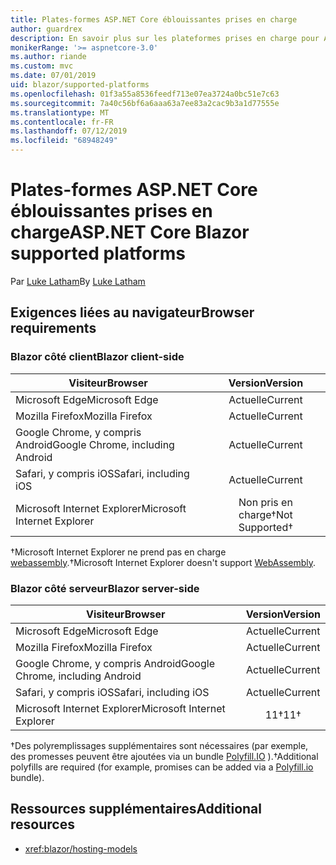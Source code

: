 ```yaml
---
title: Plates-formes ASP.NET Core éblouissantes prises en charge
author: guardrex
description: En savoir plus sur les plateformes prises en charge pour ASP.NET Core éblouissant.
monikerRange: '>= aspnetcore-3.0'
ms.author: riande
ms.custom: mvc
ms.date: 07/01/2019
uid: blazor/supported-platforms
ms.openlocfilehash: 01f3a55a8536feedf713e07ea3724a0bc51e7c63
ms.sourcegitcommit: 7a40c56bf6a6aaa63a7ee83a2cac9b3a1d77555e
ms.translationtype: MT
ms.contentlocale: fr-FR
ms.lasthandoff: 07/12/2019
ms.locfileid: "68948249"
---
```

# <a name="aspnet-core-blazor-supported-platforms"></a><span data-ttu-id="3cecd-103">Plates-formes ASP.NET Core éblouissantes prises en charge</span><span class="sxs-lookup"><span data-stu-id="3cecd-103">ASP.NET Core Blazor supported platforms</span></span>

<span data-ttu-id="3cecd-104">Par [Luke Latham](https://github.com/guardrex)</span><span class="sxs-lookup"><span data-stu-id="3cecd-104">By [Luke Latham](https://github.com/guardrex)</span></span>

## <a name="browser-requirements"></a><span data-ttu-id="3cecd-105">Exigences liées au navigateur</span><span class="sxs-lookup"><span data-stu-id="3cecd-105">Browser requirements</span></span>

### <a name="blazor-client-side"></a><span data-ttu-id="3cecd-106">Blazor côté client</span><span class="sxs-lookup"><span data-stu-id="3cecd-106">Blazor client-side</span></span>

| <span data-ttu-id="3cecd-107">Visiteur</span><span class="sxs-lookup"><span data-stu-id="3cecd-107">Browser</span></span>                          | <span data-ttu-id="3cecd-108">Version</span><span class="sxs-lookup"><span data-stu-id="3cecd-108">Version</span></span>               |
| -------------------------------- | :-------------------: |
| <span data-ttu-id="3cecd-109">Microsoft Edge</span><span class="sxs-lookup"><span data-stu-id="3cecd-109">Microsoft Edge</span></span>                   | <span data-ttu-id="3cecd-110">Actuelle</span><span class="sxs-lookup"><span data-stu-id="3cecd-110">Current</span></span>               |
| <span data-ttu-id="3cecd-111">Mozilla Firefox</span><span class="sxs-lookup"><span data-stu-id="3cecd-111">Mozilla Firefox</span></span>                  | <span data-ttu-id="3cecd-112">Actuelle</span><span class="sxs-lookup"><span data-stu-id="3cecd-112">Current</span></span>               |
| <span data-ttu-id="3cecd-113">Google Chrome, y compris Android</span><span class="sxs-lookup"><span data-stu-id="3cecd-113">Google Chrome, including Android</span></span> | <span data-ttu-id="3cecd-114">Actuelle</span><span class="sxs-lookup"><span data-stu-id="3cecd-114">Current</span></span>               |
| <span data-ttu-id="3cecd-115">Safari, y compris iOS</span><span class="sxs-lookup"><span data-stu-id="3cecd-115">Safari, including iOS</span></span>            | <span data-ttu-id="3cecd-116">Actuelle</span><span class="sxs-lookup"><span data-stu-id="3cecd-116">Current</span></span>               |
| <span data-ttu-id="3cecd-117">Microsoft Internet Explorer</span><span class="sxs-lookup"><span data-stu-id="3cecd-117">Microsoft Internet Explorer</span></span>      | <span data-ttu-id="3cecd-118">Non pris en charge&dagger;</span><span class="sxs-lookup"><span data-stu-id="3cecd-118">Not Supported&dagger;</span></span> |

<span data-ttu-id="3cecd-119">&dagger;Microsoft Internet Explorer ne prend pas en charge [webassembly](https://webassembly.org).</span><span class="sxs-lookup"><span data-stu-id="3cecd-119">&dagger;Microsoft Internet Explorer doesn't support [WebAssembly](https://webassembly.org).</span></span>

### <a name="blazor-server-side"></a><span data-ttu-id="3cecd-120">Blazor côté serveur</span><span class="sxs-lookup"><span data-stu-id="3cecd-120">Blazor server-side</span></span>

| <span data-ttu-id="3cecd-121">Visiteur</span><span class="sxs-lookup"><span data-stu-id="3cecd-121">Browser</span></span>                          | <span data-ttu-id="3cecd-122">Version</span><span class="sxs-lookup"><span data-stu-id="3cecd-122">Version</span></span>    |
| -------------------------------- | :--------: |
| <span data-ttu-id="3cecd-123">Microsoft Edge</span><span class="sxs-lookup"><span data-stu-id="3cecd-123">Microsoft Edge</span></span>                   | <span data-ttu-id="3cecd-124">Actuelle</span><span class="sxs-lookup"><span data-stu-id="3cecd-124">Current</span></span>    |
| <span data-ttu-id="3cecd-125">Mozilla Firefox</span><span class="sxs-lookup"><span data-stu-id="3cecd-125">Mozilla Firefox</span></span>                  | <span data-ttu-id="3cecd-126">Actuelle</span><span class="sxs-lookup"><span data-stu-id="3cecd-126">Current</span></span>    |
| <span data-ttu-id="3cecd-127">Google Chrome, y compris Android</span><span class="sxs-lookup"><span data-stu-id="3cecd-127">Google Chrome, including Android</span></span> | <span data-ttu-id="3cecd-128">Actuelle</span><span class="sxs-lookup"><span data-stu-id="3cecd-128">Current</span></span>    |
| <span data-ttu-id="3cecd-129">Safari, y compris iOS</span><span class="sxs-lookup"><span data-stu-id="3cecd-129">Safari, including iOS</span></span>            | <span data-ttu-id="3cecd-130">Actuelle</span><span class="sxs-lookup"><span data-stu-id="3cecd-130">Current</span></span>    |
| <span data-ttu-id="3cecd-131">Microsoft Internet Explorer</span><span class="sxs-lookup"><span data-stu-id="3cecd-131">Microsoft Internet Explorer</span></span>      | <span data-ttu-id="3cecd-132">11&dagger;</span><span class="sxs-lookup"><span data-stu-id="3cecd-132">11&dagger;</span></span> |

<span data-ttu-id="3cecd-133">&dagger;Des polyremplissages supplémentaires sont nécessaires (par exemple, des promesses peuvent être ajoutées via un bundle [Polyfill.IO](https://polyfill.io/v3/) ).</span><span class="sxs-lookup"><span data-stu-id="3cecd-133">&dagger;Additional polyfills are required (for example, promises can be added via a [Polyfill.io](https://polyfill.io/v3/) bundle).</span></span>

## <a name="additional-resources"></a><span data-ttu-id="3cecd-134">Ressources supplémentaires</span><span class="sxs-lookup"><span data-stu-id="3cecd-134">Additional resources</span></span>

* <xref:blazor/hosting-models>
